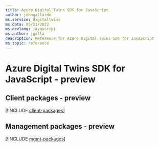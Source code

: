 ```yaml
---
title: Azure Digital Twins SDK for JavaScript
author: johngallardo
ms.service: digitaltwins
ms.data: 09/21/2022
ms.devlang: javascript
ms.author: jgalla
description: Reference for Azure Digital Twins SDK for JavaScript
ms.topic: reference
---
```

# Azure Digital Twins SDK for JavaScript - preview

## Client packages - preview
[!INCLUDE [client-packages](digital-twins-client-index.md)]
## Management packages - preview
[!INCLUDE [mgmt-packages](digital-twins-mgmt-index.md)]